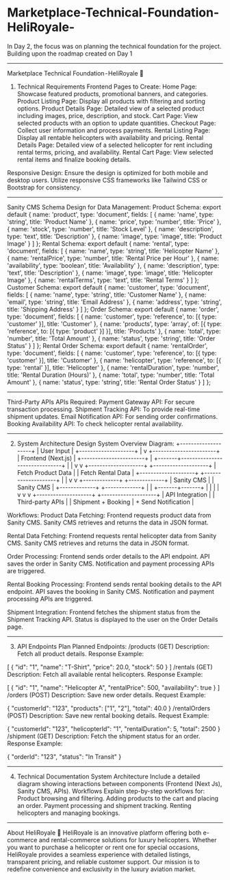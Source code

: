 # Marketplace-Technical-Foundation-HeliRoyale-
In Day 2, the focus was on planning the technical foundation for the project. Building upon the roadmap created on Day 1


---

Marketplace Technical Foundation - HeliRoyale 🚁
1. Technical Requirements
Frontend
Pages to Create:
Home Page: Showcase featured products, promotional banners, and categories.
Product Listing Page: Display all products with filtering and sorting options.
Product Details Page: Detailed view of a selected product including images, price, description, and stock.
Cart Page: View selected products with an option to update quantities.
Checkout Page: Collect user information and process payments.
Rental Listing Page: Display all rentable helicopters with availability and pricing.
Rental Details Page: Detailed view of a selected helicopter for rent including rental terms, pricing, and availability.
Rental Cart Page: View selected rental items and finalize booking details.

Responsive Design:
Ensure the design is optimized for both mobile and desktop users.
Utilize responsive CSS frameworks like Tailwind CSS or Bootstrap for consistency.

---

Sanity CMS
Schema Design for Data Management:
Product Schema:
export default {
  name: 'product',
  type: 'document',
  fields: [
    { name: 'name', type: 'string', title: 'Product Name' },
    { name: 'price', type: 'number', title: 'Price' },
    { name: 'stock', type: 'number', title: 'Stock Level' },
    { name: 'description', type: 'text', title: 'Description' },
    { name: 'image', type: 'image', title: 'Product Image' }
  ]
};
Rental Schema:
export default {
  name: 'rental',
  type: 'document',
  fields: [
    { name: 'name', type: 'string', title: 'Helicopter Name' },
    { name: 'rentalPrice', type: 'number', title: 'Rental Price per Hour' },
    { name: 'availability', type: 'boolean', title: 'Availability' },
    { name: 'description', type: 'text', title: 'Description' },
    { name: 'image', type: 'image', title: 'Helicopter Image' },
    { name: 'rentalTerms', type: 'text', title: 'Rental Terms' }
  ]
};
Customer Schema:
export default {
  name: 'customer',
  type: 'document',
  fields: [
    { name: 'name', type: 'string', title: 'Customer Name' },
    { name: 'email', type: 'string', title: 'Email Address' },
    { name: 'address', type: 'string', title: 'Shipping Address' }
  ]
};
Order Schema:
export default {
  name: 'order',
  type: 'document',
  fields: [
    { name: 'customer', type: 'reference', to: [{ type: 'customer' }], title: 'Customer' },
    { name: 'products', type: 'array', of: [{ type: 'reference', to: [{ type: 'product' }] }], title: 'Products' },
    { name: 'total', type: 'number', title: 'Total Amount' },
    { name: 'status', type: 'string', title: 'Order Status' }
  ]
};
Rental Order Schema:
export default {
  name: 'rentalOrder',
  type: 'document',
  fields: [
    { name: 'customer', type: 'reference', to: [{ type: 'customer' }], title: 'Customer' },
    { name: 'helicopter', type: 'reference', to: [{ type: 'rental' }], title: 'Helicopter' },
    { name: 'rentalDuration', type: 'number', title: 'Rental Duration (Hours)' },
    { name: 'total', type: 'number', title: 'Total Amount' },
    { name: 'status', type: 'string', title: 'Rental Order Status' }
  ]
};

---

Third-Party APIs
APIs Required:
Payment Gateway API: For secure transaction processing.
Shipment Tracking API: To provide real-time shipment updates.
Email Notification API: For sending order confirmations.
Booking Availability API: To check helicopter rental availability.

---

2. System Architecture Design
System Overview Diagram:
+--------------------+
|     User Input     |
+--------------------+
          |
          v
+-----------------------+
|   Frontend (Next.js)  |
+-----------------------+
          |
  +-------+-------------------------------+
  |                                       |
  v                                       v
+--------------------+          +--------------------+
| Fetch Product Data |          | Fetch Rental Data  |
+--------------------+          +--------------------+
          |                           |
          v                           v
    +-------------+             +-------------+
    | Sanity CMS  |             | Sanity CMS  |
    +-------------+             +-------------+
          |                           |
  +-------+-------+                   |
  |               |                   |
  v               v                   v
+--------------------+          +--------------------+
| API Integration    |          | Third-party APIs   |
| Shipment + Booking |          + Send Notification  |



Workflows:
Product Data Fetching:
Frontend requests product data from Sanity CMS.
Sanity CMS retrieves and returns the data in JSON format.

Rental Data Fetching:
Frontend requests rental helicopter data from Sanity CMS.
Sanity CMS retrieves and returns the data in JSON format.

Order Processing:
Frontend sends order details to the API endpoint.
API saves the order in Sanity CMS.
Notification and payment processing APIs are triggered.

Rental Booking Processing:
Frontend sends rental booking details to the API endpoint.
API saves the booking in Sanity CMS.
Notification and payment processing APIs are triggered.

Shipment Integration:
Frontend fetches the shipment status from the Shipment Tracking API.
Status is displayed to the user on the Order Details page.

---

3. API Endpoints Plan
Planned Endpoints:
/products (GET)
Description: Fetch all product details.
Response Example:

[
  {
    "id": "1",
    "name": "T-Shirt",
    "price": 20.0,
    "stock": 50
  }
]
/rentals (GET)
Description: Fetch all available rental helicopters.
Response Example:

[
  {
    "id": "1",
    "name": "Helicopter A",
    "rentalPrice": 500,
    "availability": true
  }
]
/orders (POST)
Description: Save new order details.
Request Example:

{
  "customerId": "123",
  "products": ["1", "2"],
  "total": 40.0
}
/rentalOrders (POST)
Description: Save new rental booking details.
Request Example:

{
  "customerId": "123",
  "helicopterId": "1",
  "rentalDuration": 5,
  "total": 2500
}
/shipment (GET)
Description: Fetch the shipment status for an order.
Response Example:

{
  "orderId": "123",
  "status": "In Transit"
}

---

4. Technical Documentation
System Architecture
Include a detailed diagram showing interactions between components (Frontend (Next Js), Sanity CMS, APIs).
Workflows
Explain step-by-step workflows for:
Product browsing and filtering.
Adding products to the cart and placing an order.
Payment processing and shipment tracking.
Renting helicopters and managing bookings.

---

About HeliRoyale 🚁
HeliRoyale is an innovative platform offering both e-commerce and rental-commerce solutions for luxury helicopters. Whether you want to purchase a helicopter or rent one for special occasions, HeliRoyale provides a seamless experience with detailed listings, transparent pricing, and reliable customer support. Our mission is to redefine convenience and exclusivity in the luxury aviation market.
